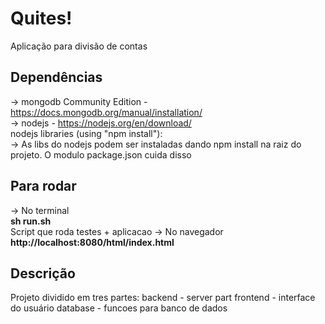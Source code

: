 # Quites!
Aplicação para divisão de contas

## Dependências
-> mongodb Community Edition - https://docs.mongodb.org/manual/installation/  
-> nodejs - https://nodejs.org/en/download/  
    nodejs libraries (using "npm install"):  
-> As libs do nodejs podem ser instaladas dando npm install na raiz do projeto. O modulo package.json cuida disso 


## Para rodar
-> No terminal   
	<b>sh run.sh</b>   
	Script que roda testes + aplicacao
-> No navegador   
	<b>http://localhost:8080/html/index.html</b>   

## Descrição
Projeto dividido em tres partes:
backend - server part
frontend - interface do usuário
database - funcoes para banco de dados

